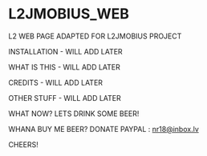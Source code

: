 # L2JMOBIUS_WEB
L2 WEB PAGE ADAPTED FOR L2JMOBIUS PROJECT


INSTALLATION - WILL ADD LATER

WHAT IS THIS - WILL ADD LATER

CREDITS - WILL ADD LATER



OTHER STUFF - WILL ADD LATER

WHAT NOW? LETS DRINK SOME BEER! 

WHANA BUY ME BEER? DONATE PAYPAL : nr18@inbox.lv

CHEERS!
